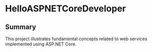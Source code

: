# HelloASPNETCoreDeveloper

## Summary
This project illustrates fundamental concepts related to web services implemented using ASP.NET Core.